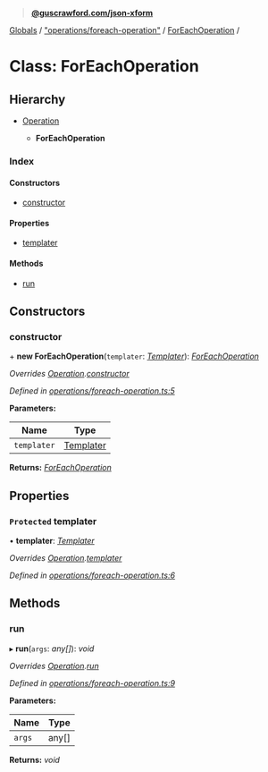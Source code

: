 > **[@guscrawford.com/json-xform](../README.md)**

[Globals](../globals.md) / ["operations/foreach-operation"](../modules/_operations_foreach_operation_.md) / [ForEachOperation](_operations_foreach_operation_.foreachoperation.md) /

# Class: ForEachOperation

## Hierarchy

* [Operation](_operations_operation_.operation.md)

  * **ForEachOperation**

### Index

#### Constructors

* [constructor](_operations_foreach_operation_.foreachoperation.md#constructor)

#### Properties

* [templater](_operations_foreach_operation_.foreachoperation.md#protected-templater)

#### Methods

* [run](_operations_foreach_operation_.foreachoperation.md#run)

## Constructors

###  constructor

\+ **new ForEachOperation**(`templater`: *[Templater](_templater_templater_.templater.md)*): *[ForEachOperation](_operations_foreach_operation_.foreachoperation.md)*

*Overrides [Operation](_operations_operation_.operation.md).[constructor](_operations_operation_.operation.md#constructor)*

*Defined in [operations/foreach-operation.ts:5](https://github.com/guscrawford-com/json-xform/blob/97f0b14/src/operations/foreach-operation.ts#L5)*

**Parameters:**

Name | Type |
------ | ------ |
`templater` | [Templater](_templater_templater_.templater.md) |

**Returns:** *[ForEachOperation](_operations_foreach_operation_.foreachoperation.md)*

## Properties

### `Protected` templater

• **templater**: *[Templater](_templater_templater_.templater.md)*

*Overrides [Operation](_operations_operation_.operation.md).[templater](_operations_operation_.operation.md#protected-templater)*

*Defined in [operations/foreach-operation.ts:6](https://github.com/guscrawford-com/json-xform/blob/97f0b14/src/operations/foreach-operation.ts#L6)*

## Methods

###  run

▸ **run**(`args`: *any[]*): *void*

*Overrides [Operation](_operations_operation_.operation.md).[run](_operations_operation_.operation.md#abstract-run)*

*Defined in [operations/foreach-operation.ts:9](https://github.com/guscrawford-com/json-xform/blob/97f0b14/src/operations/foreach-operation.ts#L9)*

**Parameters:**

Name | Type |
------ | ------ |
`args` | any[] |

**Returns:** *void*